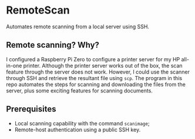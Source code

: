 # RemoteScan
Automates remote scanning from a local server using SSH.

## Remote scanning? Why?
I configured a Raspberry Pi Zero to configure a printer server for my HP all-in-one printer. Although the printer server works out of the box, the scan feature through the server does not work. However, I could use the scanner through SSH and retrieve the resultant file using `scp`.
The program in this repo automates the steps for scanning and downloading the files from the server, plus some exciting features for scanning documents.

## Prerequisites
- Local scanning capability with the command `scanimage`;
- Remote-host authentication using a public SSH key.

